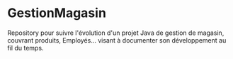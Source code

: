 # GestionMagasin
Repository pour suivre l'évolution d'un projet Java de gestion de magasin, couvrant produits, Employés... visant à documenter son développement au fil du temps.
